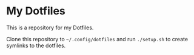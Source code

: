# My Dotfiles

This is a repository for my Dotfiles.

Clone this repository to `~/.config/dotfiles` and run `./setup.sh` to create symlinks to the dotfiles.